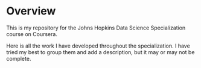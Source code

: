 # Overview

This is my repository for the Johns Hopkins Data Science Specialization course on Coursera.

Here is all the work I have developed throughout the specialization. I have tried my best to group them and add a description, but it may or may not be complete. 

